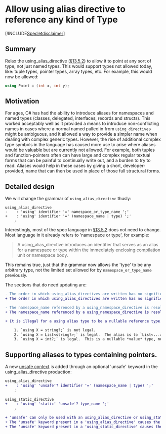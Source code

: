 # Allow using alias directive to reference any kind of Type

[!INCLUDE[Specletdisclaimer](~/docs/csharp/includes/speclet-disclaimer.md)]

## Summary
Relax the using_alias_directive ([§13.5.2](https://github.com/dotnet/csharpstandard/blob/draft-v6/standard/namespaces.md#1352-using-alias-directives)) to allow it to point at any sort of type, not just named types.  This would support types not allowed today, like: tuple types, pointer types, array types, etc.  For example, this would now be allowed:

```c#
using Point = (int x, int y);
```

## Motivation
For ages, C# has had the ability to introduce aliases for namespaces and named types (classes, delegated, interfaces, records and structs).  This worked acceptably well as it provided a means to introduce non-conflicting names in cases where a normal named pulled in from `using_directive`s might be ambiguous, and it allowed a way to provide a simpler name when dealing with complex generic types.  However, the rise of additional complex type symbols in the language has caused more use to arise where aliases would be valuable but are currently not allowed.  For example, both tuples and function-pointers often can have large and complex regular textual forms that can be painful to continually write out, and a burden to try to read.  Aliases would help in these cases by giving a short, developer-provided, name that can then be used in place of those full structural forms.

## Detailed design
We will change the grammar of `using_alias_directive` thusly:

```
using_alias_directive
-    : 'using' identifier '=' namespace_or_type_name ';'
+    : 'using' identifier '=' (namespace_name | type) ';'
    ;
```

Interestingly, most of the spec language in [§13.5.2](https://github.com/dotnet/csharpstandard/blob/draft-v6/standard/namespaces.md#1352-using-alias-directives) does not need to change.  Most language in it already refers to 'namespace or type', for example:

> A using_alias_directive introduces an identifier that serves as an alias for a namespace or type within the immediately enclosing compilation unit or namespace body.

This remains true, just that the grammar now allows the 'type' to be any arbitrary type, not the limited set allowed for by `namespace_or_type_name` previously.

The sections that do need updating are:

```diff
- The order in which using_alias_directives are written has no significance, and resolution of the namespace_or_type_name referenced by a using_alias_directive is not affected by the using_alias_directive itself or by other using_directives in the immediately containing compilation unit or namespace body. In other words, the namespace_or_type_name of a using_alias_directive is resolved as if the immediately containing compilation unit or namespace body had no using_directives. A using_alias_directive may however be affected by extern_alias_directives in the immediately containing compilation unit or namespace body. In the example
+ The order in which using_alias_directives are written has no significance, and resolution of the `(namespace_name | type)` referenced by a using_alias_directive is not affected by the using_alias_directive itself or by other using_directives in the immediately containing compilation unit or namespace body. In other words, the `(namespace_name | type)` of a using_alias_directive is resolved as if the immediately containing compilation unit or namespace body had no using_directives. A using_alias_directive may however be affected by extern_alias_directives in the immediately containing compilation unit or namespace body. In the example
```

```diff
- The namespace_name referenced by a using_namespace_directive is resolved in the same way as the namespace_or_type_name referenced by a using_alias_directive. Thus, using_namespace_directives in the same compilation unit or namespace body do not affect each other and can be written in any order.
+ The namespace_name referenced by a using_namespace_directive is resolved in the same way as the namespace_or_type_name referenced by a using_alias_directive. Thus, using_namespace_directives in the same compilation unit or namespace body do not affect each other and can be written in any order.
```

```diff
+ It is illegal for a using alias type to be a nullable reference type.

    1. `using X = string?;` is not legal.
    2. `using X = List<string?>;` is legal.  The alias is to `List<...>` which is itself not a nullable reference type itself, even though it contains one as a type argument.
    3. `using X = int?;` is legal.  This is a nullable *value* type, not a nullable *reference* type.
```

## Supporting aliases to types containing pointers.

A new [unsafe context](https://github.com/dotnet/csharpstandard/blob/standard-v6/standard/unsafe-code.md#222-unsafe-contexts) is added through an optional 'unsafe' keyword in the using_alias_directive production:

```diff
using_alias_directive
+    : 'using' 'unsafe'? identifier '=' (namespace_name | type) ';'
    ;
    
using_static_directive
+    : 'using' 'static' 'unsafe'? type_name ';'
    ;

+ 'unsafe' can only be used with an using_alias_directive or using_static_directive, not a using_directive.
+ The 'unsafe' keyword present in a 'using_alias_directive' causes the entire textual extent of the 'type' portion (not the 'namespace_name' portion) to become an unsafe context. 
+ The 'unsafe' keyword present in a 'using_static_directive' causes the entire textual extent of the 'type_name' portion to become an unsafe context. 
```


